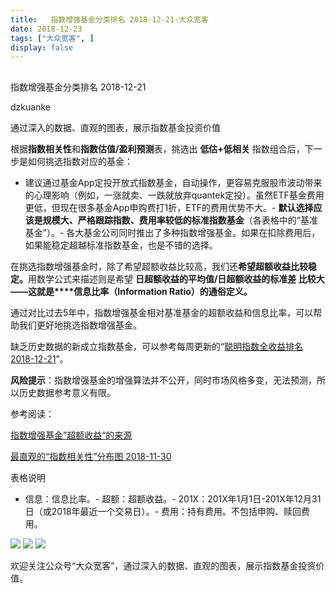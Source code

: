 ```yaml
---
title:   指数增强基金分类排名 2018-12-21-大众宽客
date: 2018-12-23
tags: ["大众宽客", ]
display: false
---
```



## 



指数增强基金分类排名 2018-12-21




dzkuanke




通过深入的数据、直观的图表，展示指数基金投资价值


根据**指数相关性**和**指数估值/盈利预测**表，挑选出&nbsp;**低估+低相关**&nbsp;指数组合后，下一步是如何挑选指数对应的基金：
- 建议通过基金App定投开放式指数基金，自动操作，更容易克服股市波动带来的心理影响（例如，一涨就卖、一跌就放弃quantek定投）。虽然ETF基金费用更低，但现在很多基金App申购费打1折，ETF的费用优势不大。- **默认选择应该是规模大、严格跟踪指数、费用率较低的标准指数基金**（各表格中的“基准基金”）。- 各大基金公司同时推出了多种指数增强基金。如果在扣除费用后，如果能稳定超越标准指数基金，也是不错的选择。


在挑选指数增强基金时<h-char unicode="ff0c" class="" style="max-width: 100%;box-sizing: border-box !important;word-wrap: break-word !important;">，</h-char>除了希望超额收益比较高<h-char unicode="ff0c" class="" style="max-width: 100%;box-sizing: border-box !important;word-wrap: break-word !important;">，</h-char>我们还**希望超额收益比较稳定**<h-char unicode="3002" class="" style="max-width: 100%;box-sizing: border-box !important;word-wrap: break-word !important;">**。**</h-char>用数学公式来描述则是希望&nbsp;**日超额收益的平均值/日超额收益的标准差&nbsp;**比较大<h-char unicode="2014" class="" style="max-width: 100%;box-sizing: border-box !important;word-wrap: break-word !important;">——</h-char>**这就是****信息比率**<h-char unicode="ff08" class="" style="max-width: 100%;box-sizing: border-box !important;word-wrap: break-word !important;">**（**</h-char>**Information Ratio**<h-char unicode="ff09" class="" style="max-width: 100%;box-sizing: border-box !important;word-wrap: break-word !important;">**）**</h-char>**的通俗定义**<h-char unicode="3002" class="" style="max-width: 100%;box-sizing: border-box !important;word-wrap: break-word !important;">**。**</h-char>



通过对比过去5年中，指数增强基金相对基准基金的超额收益和信息比率<h-char unicode="ff0c" class="" style="max-width: 100%;box-sizing: border-box !important;word-wrap: break-word !important;">，</h-char>可以帮助我们更好地挑选指数增强基金。



缺乏历史数据的新成立指数基金，可以参考每周更新的“[聪明指数全收益排名 2018-12-21](http://mp.weixin.qq.com/s?__biz=MzAwMTc1MDcwNw==&amp;mid=2648273685&amp;idx=1&amp;sn=d2e6c8bd615ea347c68be10a39f2cf60&amp;chksm=82f930c9b58eb9df9992e805f03e6be608fb3fcb1db834e99eca09e95b30d9b8db2c9eb692b1&amp;scene=21#wechat_redirect)”。



**风险提示**：指数增强基金的增强算法并不公开，同时市场风格多变，无法预测，所以历史数据参考意义有限。



参考阅读：

[指数增强基金”超额收益“的来源](http://mp.weixin.qq.com/s?__biz=MzAwMTc1MDcwNw==&amp;mid=2648272968&amp;idx=1&amp;sn=598917da4403d77210aa3b1a460658e4&amp;chksm=82f93394b58eba82c9a7cb228c22c656fe88c5203ff149473f9edd2d4127e44df65f5bdb146b&amp;scene=21#wechat_redirect)

[最直观的“指数相关性”分布图 2018-11-30](http://mp.weixin.qq.com/s?__biz=MzAwMTc1MDcwNw==&amp;mid=2648273525&amp;idx=2&amp;sn=4c338d0196ce3ad9abc18d9e2c351b60&amp;chksm=82f931a9b58eb8bf08ff49af498493d242e8e6781b2f205d9b1c16b700bf8bfa173881b8761f&amp;scene=21#wechat_redirect)



表格说明
- 信息：信息比率。- 超额：超额收益。- 201X：201X年1月1日-201X年12月31日（或2018年最近一个交易日）。- 费用：持有费用。不包括申购、赎回费用。


<img class="" data-copyright="0" data-ratio="1.1498257839721255" data-s="300,640" src="https://mmbiz.qpic.cn/mmbiz_png/PKw3FQPmhIhWueDgKFFBthUplllXQ0GmVU4a8uRFJJT56CwHXHQVdVpkFXzuNibYAmwzho0J3OSgib5M5tUENpHA/640?wx_fmt=png" data-type="png" data-w="1148" style=""/>

<img class="" data-copyright="0" data-ratio="1.2408376963350785" data-s="300,640" src="https://mmbiz.qpic.cn/mmbiz_png/PKw3FQPmhIhWueDgKFFBthUplllXQ0Gm0dtF5cc8so4pNqHamdRRkA2XHcYpPjOs7Ds9evZS2cexaZnkBxJDcg/640?wx_fmt=png" data-type="png" data-w="1146" style=""/>

<img class="" data-copyright="0" data-ratio="1.2286212914485166" data-s="300,640" src="https://mmbiz.qpic.cn/mmbiz_png/PKw3FQPmhIhWueDgKFFBthUplllXQ0GmLIN7oia9ayeD1hy7YTObRRv0EXNIcytebvBE7kW5U6sjyNPuvMmRQrw/640?wx_fmt=png" data-type="png" data-w="1146" style=""/>



欢迎关注公众号“大众宽客”，通过深入的数据、直观的图表，展示指数基金投资价值。